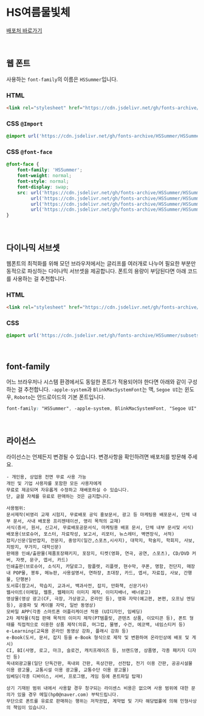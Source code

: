 # HS여름물빛체

[배포처 바로가기](https://blog.naver.com/PostThumbnailView.nhn?isHttpsRedirect=true&blogId=hp0&logNo=221059577653&categoryNo=32&parentCategoryNo=0)

&nbsp;

## 웹 폰트

사용하는 `font-family`의 이름은 `HSSummer`입니다.

### HTML

```html
<link rel="stylesheet" href="https://cdn.jsdelivr.net/gh/fonts-archive/HSSummer/HSSummer.css" type="text/css"/>
```

### CSS `@Import`

```css
@import url('https://cdn.jsdelivr.net/gh/fonts-archive/HSSummer/HSSummer.css');
```

### CSS `@font-face`

```css
@font-face {
    font-family: 'HSSummer';
    font-weight: normal;
    font-style: normal;
    font-display: swap;
    src: url('https://cdn.jsdelivr.net/gh/fonts-archive/HSSummer/HSSummer.woff2') format('woff2'),
         url('https://cdn.jsdelivr.net/gh/fonts-archive/HSSummer/HSSummer.woff') format('woff'),
         url('https://cdn.jsdelivr.net/gh/fonts-archive/HSSummer/HSSummer.otf') format('opentype'),
         url('https://cdn.jsdelivr.net/gh/fonts-archive/HSSummer/HSSummer.ttf') format('truetype');
}
```

&nbsp;

## 다이나믹 서브셋

웹폰트의 최적화를 위해 모던 브라우저에서는 글리프를 여러개로 나누어 필요한 부분만 동적으로 파싱하는 다이나믹 서브셋을 제공합니다. 폰트의 용량이 부담된다면 아래 코드를 사용하는 걸 추천합니다.

### HTML

```html
<link rel="stylesheet" href="https://cdn.jsdelivr.net/gh/fonts-archive/HSSummer/subsets/HSSummer-dynamic-subset.css" type="text/css"/>
```

### CSS

```css
@import url('https://cdn.jsdelivr.net/gh/fonts-archive/HSSummer/subsets/HSSummer-dynamic-subset.css');
```

&nbsp;

## font-family

어느 브라우저나 시스템 환경에서도 동일한 폰트가 적용되어야 한다면 아래와 같이 구성하는 걸 추천합니다. `-apple-system`과 `BlinkMacSystemFont`는 맥, `Segoe UI`는 윈도우, `Roboto`는 안드로이드의 기본 폰트입니다.


```css
font-family: "HSSummer", -apple-system, BlinkMacSystemFont, "Segoe UI", Roboto, Oxygen, Ubuntu, Cantarell, "Open Sans", "Helvetica Neue", sans-serif;
```

&nbsp;

## 라이선스

라이선스는 언제든지 변경될 수 있습니다. 변경사항을 확인하려면 배포처를 방문해 주세요.

```
- 개인용, 상업용 전면 무료 사용 가능 
개인 및 기업 사용자를 포함한 모든 사용자에게 
무료로 제공되며 자유롭게 수정하고 재배포하실 수 있습니다. 
단, 글꼴 자체를 유료로 판매하는 것은 금지합니다. 
 
사용범위: 
문서제작(비영리 교재 시험지, 무료배포 공익 홍보문서, 광고 등 마케팅용 배포문서, 단체 내부 문서, 사내 배포용 프리젠테이션, 영리 목적의 교재) 
서식(증서, 원서, 신고서, 무료배포공문서식, 마케팅용 배포 문서, 단체 내부 문서및 서식) 
배포용(브로슈어, 포스터, 자료작성, 보고서, 리포터, 뉴스레터, 벽면장식, 서적) 
잡지/신문(일반잡지, 전문지, 중앙지(일간,스포츠,시사지), 대학지, 학술지, 학회지, 사보, 지방지, 무가지, 대학신문) 
판매용 인쇄/출판물(제품포장패키지, 포장지, 티켓(영화, 연극, 공연, 스포츠), CD/DVD 커버, 자켓, 문구, 엽서, 카드) 
인쇄출판(브로슈어, 소식지, 카달로그, 팜플렛, 리플렛, 현수막, 쿠폰, 명함, 전단지, 매장 내 POP물, 봉투, 메뉴판, 사용설명서, 연하장, 초대장, 카드, 엽서, 자료집, 사보, 간행물, 단행본) 
도서류(참고서, 학습지, 교과서, 백과사전, 잡지, 만화책, 신문기사) 
웹사이트(이메일, 웹툰, 웹페이지 이미지 제작, 이미지배너, 배너광고) 
영상물(영상 광고(CF, 극장, 가상광고, 온라인 등), 영화 자막(예고편, 본편, 오프닝 엔딩 등), 공중파 및 케이블 자막, 일반 동영상) 
모바일 APP(각종 스마트폰 어플리케이션 적용 (UI디자인, 임베딩) 
2차 제작물(직접 판매 목적의 이미지 제작(PT템플릿, 콘텐츠 상품, 이모티콘 등), 폰트 형태를 직접적으로 이용한 상품 제작(의류, 머그컵, 물병, 수건, 에코백, 네임스티커 등) 
e-Learning(교육용 온라인 동영상 강좌, 플래시 강좌 등) 
e-Book(도서, 문서, 잡지 등을 e-Book 형식으로 제작 및 변환하여 온라인상에 배포 및 게시) 
CI, BI(사명, 로고, 마크, 슬로건, 캐치프레이즈 등, 브랜드명, 상품명, 각종 패키지 디자인 등) 
옥내외광고물(일단 단독간판, 옥내외 간판, 옥상간판, 선전탑, 전기 이용 간판, 공공시설물 이용 광고물, 교통시설 이용 광고물, 교통수단 이용 광고물) 
임베딩(각종 디바이스, 서버, 프로그램, 게임 등에 폰트파일 탑재) 
 
상기 기재된 범위 내에서 사용할 경우 청구되는 라이센스 비용은 없으며 사용 범위에 대한 문의가 있을 경우 메일(hp0@naver.com) 부탁드립니다. 
무단으로 폰트를 유료로 판매하는 행위는 저작권법, 계약법 및 기타 해당법률에 의해 민형사상의 책임이 있습니다.
```

